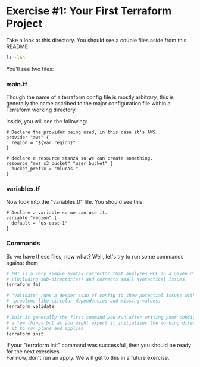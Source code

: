 # Exercise #1: Your First Terraform Project

Take a look at this directory.  You should see a couple files aside from this README.

```bash
ls -lah
```

You'll see two files:

### main.tf

Though the name of a terraform config file is mostly arbitrary, 
this is generally the name ascribed to the major configuration 
file within a Terraform working directory.

Inside, you will see the following:

```HCL
# Declare the provider being used, in this case it's AWS.
provider "aws" {
  region = "${var.region}"
}

# declare a resource stanza so we can create something.
resource "aws_s3_bucket" "user_bucket" {
  bucket_prefix = "mlucas-"
}
```

### variables.tf

Now look into the "variables.tf" file.  You should see this:

```hcl
# Declare a variable so we can use it.
variable "region" {
  default = "us-east-1"
}
```

### Commands

So we have these files, now what?  Well, let's try to run some commands against them

```bash
# FMT is a very simple syntax corrector that analyzes HCL in a given directory 
# (including sub-directories) and corrects small syntactical issues.
terraform fmt

# "validate" runs a deeper scan of config to show potential issues with more complex 
#  problems like circular dependencies and missing values.
terraform validate

# init is generally the first command you run after writing your config files.  It does 
# a few things but as you might expect it initializes the working directory to prepare 
# it to run plans and applies
terraform init
```

If your "terraform init" command was successful, then you should be ready for the next exercises.  
For now, don't run an apply.  We will get to this in a future exercise.
